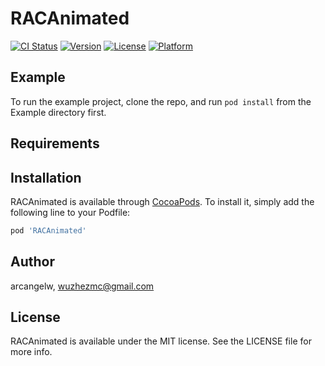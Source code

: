 # RACAnimated

[![CI Status](https://img.shields.io/travis/arcangelw/RACAnimated.svg?style=flat)](https://travis-ci.org/arcangelw/RACAnimated)
[![Version](https://img.shields.io/cocoapods/v/RACAnimated.svg?style=flat)](https://cocoapods.org/pods/RACAnimated)
[![License](https://img.shields.io/cocoapods/l/RACAnimated.svg?style=flat)](https://cocoapods.org/pods/RACAnimated)
[![Platform](https://img.shields.io/cocoapods/p/RACAnimated.svg?style=flat)](https://cocoapods.org/pods/RACAnimated)

## Example

To run the example project, clone the repo, and run `pod install` from the Example directory first.

## Requirements

## Installation

RACAnimated is available through [CocoaPods](https://cocoapods.org). To install
it, simply add the following line to your Podfile:

```ruby
pod 'RACAnimated'
```

## Author

arcangelw, wuzhezmc@gmail.com

## License

RACAnimated is available under the MIT license. See the LICENSE file for more info.
